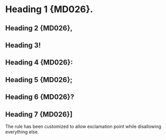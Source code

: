 # Heading 1 {MD026}.

## Heading 2 {MD026},

## Heading 3!

## Heading 4 {MD026}:

## Heading 5 {MD026};

## Heading 6 {MD026}?

## Heading 7 {MD026}]

The rule has been customized to allow exclamation point while disallowing
everything else.
